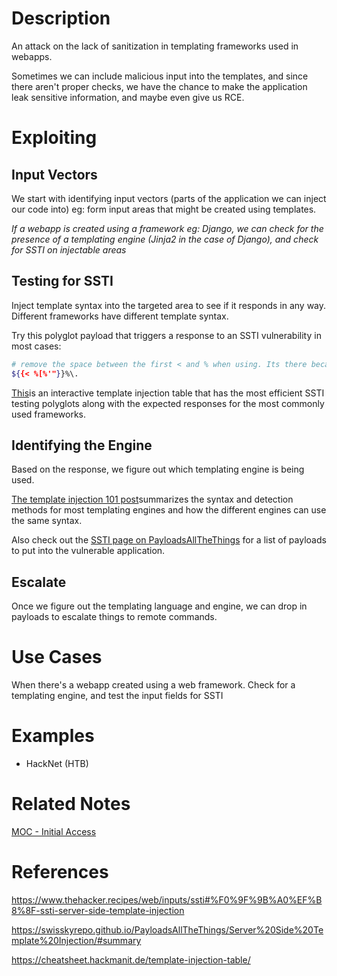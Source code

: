 # Description

An attack on the lack of sanitization in templating frameworks used in webapps.

Sometimes we can include malicious input into the templates, and since there aren't proper checks, we have the chance to make the application leak sensitive information, and maybe even give us RCE.

# Exploiting

## Input Vectors

We start with identifying input vectors (parts of the application we can inject our code into) eg: form input areas that might be created using templates.

*If a webapp is created using a framework eg: Django, we can check for the presence of a templating engine (Jinja2 in the case of Django), and check for SSTI on injectable areas*

## Testing for SSTI

Inject template syntax into the targeted area to see if it responds in any way. Different frameworks have different template syntax. 

Try this polyglot payload that triggers a response to an SSTI vulnerability in most cases:

```sh
# remove the space between the first < and % when using. Its there because the whole polyglot breaks the note
${{< %[%'"}}%\. 
```

[This](https://cheatsheet.hackmanit.de/template-injection-table/)is an interactive template injection table that has the most efficient SSTI testing polyglots along with the expected responses for the most commonly used frameworks.

## Identifying the Engine

Based on the response, we figure out which templating engine is being used. 

[The template injection 101 post](https://medium.com/@0xAwali/template-engines-injection-101-4f2fe59e5756)summarizes the syntax and detection methods for most templating engines and how the different engines can use the same syntax.

Also check out the [SSTI page on PayloadsAllTheThings](https://swisskyrepo.github.io/PayloadsAllTheThings/Server%20Side%20Template%20Injection/#inject-template-syntax) for a list of payloads to put into the vulnerable application.

## Escalate

Once we figure out the templating language and engine, we can drop in payloads to escalate things to remote commands.

# Use Cases

When there's a webapp created using a web framework. Check for a templating engine, and test the input fields for SSTI

# Examples

- HackNet (HTB)

# Related Notes

[MOC - Initial Access](../../0%20-%20MOCs/MOC%20-%20Initial%20Access.md)

# References

https://www.thehacker.recipes/web/inputs/ssti#%F0%9F%9B%A0%EF%B8%8F-ssti-server-side-template-injection

https://swisskyrepo.github.io/PayloadsAllTheThings/Server%20Side%20Template%20Injection/#summary

https://cheatsheet.hackmanit.de/template-injection-table/